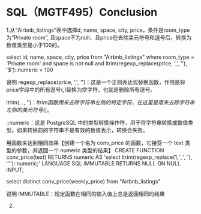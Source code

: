# SQL（MGTF495）Conclusion

1.从“Airbnb_listings”表中选择d, name, space, city, price，条件是room_type为“Private room”,
且space不为null，且price在去除美元符号和逗号后，转换为数值类型是小于100的。

select id, name, space, city, price
from "Airbnb_listings"
where room_type = 'Private room' and
space is not null and ltrim(regexp_replace(price, ',', ''), '$')::numeric < 100

说明
regexp_replace(price, ',', '')：这是一个正则表达式替换函数，作用是将price字段中的所有逗号(,)替换为空字符，也就是删除所有逗号。

ltrim(…, '$')：ltrim函数用来去除字符串左侧的特定字符，在这里是用来去除字符串左侧的美元符号($)。

::numeric：这是 PostgreSQL 中的类型转换操作符，用于将字符串转换成数值类型。如果转换前的字符串不是有效的数值表示，转换会失败。

用函数来达到相同效果【创建一个名为 conv_price 的函数，它接受一个 text 类型的参数，并返回一个 numeric 类型的结果】
CREATE FUNCTION conv_price(text) RETURNS numeric
  AS 'select ltrim(regexp_replace($1, ',', ''), ''$'')::numeric;'
  LANGUAGE SQL
  IMMUTABLE
  RETURNS NULL ON NULL INPUT;

select distinct conv_price(weekly_price)
from "Airbnb_listings"

说明
IMMUTABLE：规定函数在相同的输入值上总是返回相同的结果


2.
